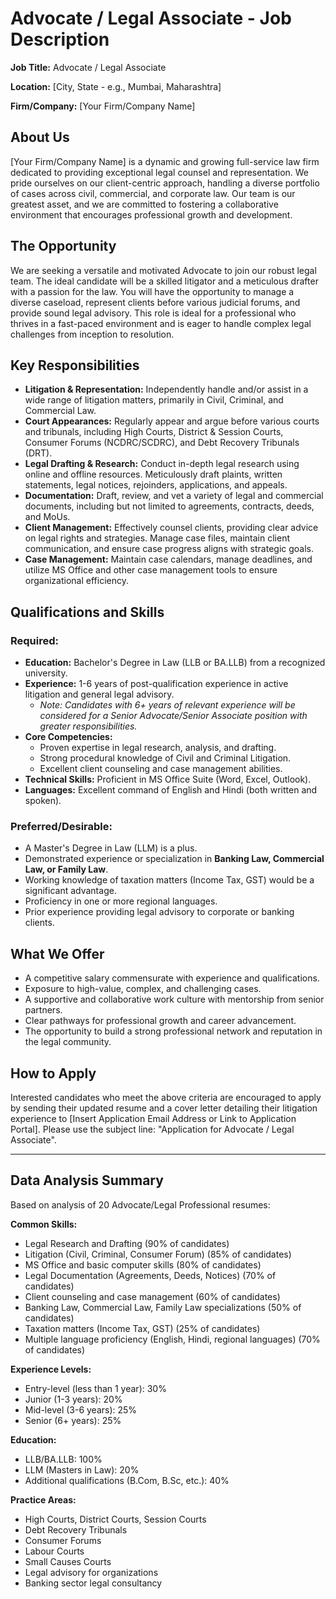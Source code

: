 # Advocate / Legal Associate - Job Description

**Job Title:** Advocate / Legal Associate

**Location:** [City, State - e.g., Mumbai, Maharashtra]

**Firm/Company:** [Your Firm/Company Name]

## About Us

[Your Firm/Company Name] is a dynamic and growing full-service law firm dedicated to providing exceptional legal counsel and representation. We pride ourselves on our client-centric approach, handling a diverse portfolio of cases across civil, commercial, and corporate law. Our team is our greatest asset, and we are committed to fostering a collaborative environment that encourages professional growth and development.

## The Opportunity

We are seeking a versatile and motivated Advocate to join our robust legal team. The ideal candidate will be a skilled litigator and a meticulous drafter with a passion for the law. You will have the opportunity to manage a diverse caseload, represent clients before various judicial forums, and provide sound legal advisory. This role is ideal for a professional who thrives in a fast-paced environment and is eager to handle complex legal challenges from inception to resolution.

## Key Responsibilities

- **Litigation & Representation:** Independently handle and/or assist in a wide range of litigation matters, primarily in Civil, Criminal, and Commercial Law.
- **Court Appearances:** Regularly appear and argue before various courts and tribunals, including High Courts, District & Session Courts, Consumer Forums (NCDRC/SCDRC), and Debt Recovery Tribunals (DRT).
- **Legal Drafting & Research:** Conduct in-depth legal research using online and offline resources. Meticulously draft plaints, written statements, legal notices, rejoinders, applications, and appeals.
- **Documentation:** Draft, review, and vet a variety of legal and commercial documents, including but not limited to agreements, contracts, deeds, and MoUs.
- **Client Management:** Effectively counsel clients, providing clear advice on legal rights and strategies. Manage case files, maintain client communication, and ensure case progress aligns with strategic goals.
- **Case Management:** Maintain case calendars, manage deadlines, and utilize MS Office and other case management tools to ensure organizational efficiency.

## Qualifications and Skills

### Required:
- **Education:** Bachelor's Degree in Law (LLB or BA.LLB) from a recognized university.
- **Experience:** 1-6 years of post-qualification experience in active litigation and general legal advisory.
  - *Note: Candidates with 6+ years of relevant experience will be considered for a Senior Advocate/Senior Associate position with greater responsibilities.*
- **Core Competencies:**
  - Proven expertise in legal research, analysis, and drafting.
  - Strong procedural knowledge of Civil and Criminal Litigation.
  - Excellent client counseling and case management abilities.
- **Technical Skills:** Proficient in MS Office Suite (Word, Excel, Outlook).
- **Languages:** Excellent command of English and Hindi (both written and spoken).

### Preferred/Desirable:
- A Master's Degree in Law (LLM) is a plus.
- Demonstrated experience or specialization in **Banking Law, Commercial Law, or Family Law**.
- Working knowledge of taxation matters (Income Tax, GST) would be a significant advantage.
- Proficiency in one or more regional languages.
- Prior experience providing legal advisory to corporate or banking clients.

## What We Offer

- A competitive salary commensurate with experience and qualifications.
- Exposure to high-value, complex, and challenging cases.
- A supportive and collaborative work culture with mentorship from senior partners.
- Clear pathways for professional growth and career advancement.
- The opportunity to build a strong professional network and reputation in the legal community.

## How to Apply

Interested candidates who meet the above criteria are encouraged to apply by sending their updated resume and a cover letter detailing their litigation experience to [Insert Application Email Address or Link to Application Portal]. Please use the subject line: "Application for Advocate / Legal Associate".

---

## Data Analysis Summary

Based on analysis of 20 Advocate/Legal Professional resumes:

**Common Skills:**
- Legal Research and Drafting (90% of candidates)
- Litigation (Civil, Criminal, Consumer Forum) (85% of candidates)
- MS Office and basic computer skills (80% of candidates)
- Legal Documentation (Agreements, Deeds, Notices) (70% of candidates)
- Client counseling and case management (60% of candidates)
- Banking Law, Commercial Law, Family Law specializations (50% of candidates)
- Taxation matters (Income Tax, GST) (25% of candidates)
- Multiple language proficiency (English, Hindi, regional languages) (70% of candidates)

**Experience Levels:**
- Entry-level (less than 1 year): 30%
- Junior (1-3 years): 20%
- Mid-level (3-6 years): 25%
- Senior (6+ years): 25%

**Education:**
- LLB/BA.LLB: 100%
- LLM (Masters in Law): 20%
- Additional qualifications (B.Com, B.Sc, etc.): 40%

**Practice Areas:**
- High Courts, District Courts, Session Courts
- Debt Recovery Tribunals
- Consumer Forums
- Labour Courts
- Small Causes Courts
- Legal advisory for organizations
- Banking sector legal consultancy
